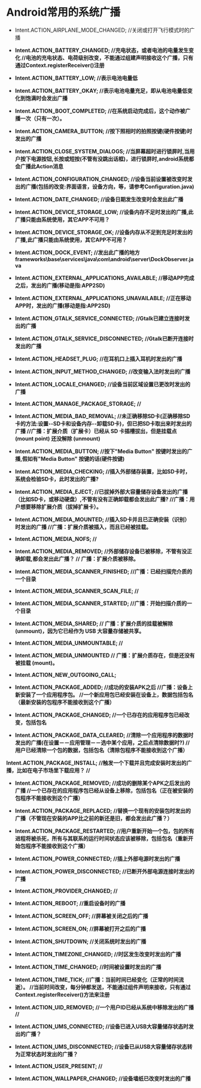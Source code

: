 # Android常用的系统广播

* Intent.ACTION_AIRPLANE_MODE_CHANGED;
//关闭或打开飞行模式时的广播

* <strong>Intent.ACTION_BATTERY_CHANGED;
//充电状态，或者电池的电量发生变化
//电池的充电状态、电荷级别改变，不能通过组建声明接收这个广播，只有通过Context.registerReceiver()注册

* <strong>Intent.ACTION_BATTERY_LOW;
//表示电池电量低

* <strong>Intent.ACTION_BATTERY_OKAY;
//表示电池电量充足，即从电池电量低变化到饱满时会发出广播

* Intent.ACTION_BOOT_COMPLETED;
//在系统启动完成后，这个动作被广播一次（只有一次）。

* Intent.ACTION_CAMERA_BUTTON;
//按下照相时的拍照按键(硬件按键)时发出的广播

* Intent.ACTION_CLOSE_SYSTEM_DIALOGS;
//当屏幕超时进行锁屏时,当用户按下电源按钮,长按或短按(不管有没跳出话框)，进行锁屏时,android系统都会广播此Action消息

* Intent.ACTION_CONFIGURATION_CHANGED;
//设备当前设置被改变时发出的广播(包括的改变:界面语言，设备方向，等，请参考Configuration.java)

* Intent.ACTION_DATE_CHANGED;
//设备日期发生改变时会发出此广播

* Intent.ACTION_DEVICE_STORAGE_LOW;
//设备内存不足时发出的广播,此广播只能由系统使用，其它APP不可用？

* Intent.ACTION_DEVICE_STORAGE_OK;
//设备内存从不足到充足时发出的广播,此广播只能由系统使用，其它APP不可用？

* Intent.ACTION_DOCK_EVENT;
//发出此广播的地方frameworks\base\services\java\com\android\server\DockObserver.java

* Intent.ACTION_EXTERNAL_APPLICATIONS_AVAILABLE;
//移动APP完成之后，发出的广播(移动是指:APP2SD)

* Intent.ACTION_EXTERNAL_APPLICATIONS_UNAVAILABLE;
//正在移动APP时，发出的广播(移动是指:APP2SD)

* Intent.ACTION_GTALK_SERVICE_CONNECTED;
//Gtalk已建立连接时发出的广播

* Intent.ACTION_GTALK_SERVICE_DISCONNECTED;
//Gtalk已断开连接时发出的广播

* Intent.ACTION_HEADSET_PLUG;
//在耳机口上插入耳机时发出的广播

* Intent.ACTION_INPUT_METHOD_CHANGED;
//改变输入法时发出的广播

* Intent.ACTION_LOCALE_CHANGED;
//设备当前区域设置已更改时发出的广播

* Intent.ACTION_MANAGE_PACKAGE_STORAGE;
//

* Intent.ACTION_MEDIA_BAD_REMOVAL;
//未正确移除SD卡(正确移除SD卡的方法:设置--SD卡和设备内存--卸载SD卡)，但已把SD卡取出来时发出的广播
//广播：扩展介质（扩展卡）已经从 SD 卡插槽拔出，但是挂载点 (mount point) 还没解除 (unmount)

* Intent.ACTION_MEDIA_BUTTON;
//按下"Media Button" 按键时发出的广播,假如有"Media Button" 按键的话(硬件按键)

* Intent.ACTION_MEDIA_CHECKING;
//插入外部储存装置，比如SD卡时，系统会检验SD卡，此时发出的广播?

* Intent.ACTION_MEDIA_EJECT;
//已拔掉外部大容量储存设备发出的广播（比如SD卡，或移动硬盘）,不管有没有正确卸载都会发出此广播?
//广播：用户想要移除扩展介质（拔掉扩展卡）。
* Intent.ACTION_MEDIA_MOUNTED;
//插入SD卡并且已正确安装（识别）时发出的广播
//广播：扩展介质被插入，而且已经被挂载。
* Intent.ACTION_MEDIA_NOFS;
//
* Intent.ACTION_MEDIA_REMOVED;
//外部储存设备已被移除，不管有没正确卸载,都会发出此广播？
// 广播：扩展介质被移除。
* Intent.ACTION_MEDIA_SCANNER_FINISHED;
//广播：已经扫描完介质的一个目录
* Intent.ACTION_MEDIA_SCANNER_SCAN_FILE;
//
* Intent.ACTION_MEDIA_SCANNER_STARTED;
//广播：开始扫描介质的一个目录

* Intent.ACTION_MEDIA_SHARED;
// 广播：扩展介质的挂载被解除 (unmount)，因为它已经作为 USB 大容量存储被共享。
* Intent.ACTION_MEDIA_UNMOUNTABLE;
//
* Intent.ACTION_MEDIA_UNMOUNTED
// 广播：扩展介质存在，但是还没有被挂载 (mount)。
* Intent.ACTION_NEW_OUTGOING_CALL;

* Intent.ACTION_PACKAGE_ADDED;
//成功的安装APK之后
//广播：设备上新安装了一个应用程序包。
//一个新应用包已经安装在设备上，数据包括包名（最新安装的包程序不能接收到这个广播）
* Intent.ACTION_PACKAGE_CHANGED;
//一个已存在的应用程序包已经改变，包括包名
* Intent.ACTION_PACKAGE_DATA_CLEARED;
//清除一个应用程序的数据时发出的广播(在设置－－应用管理－－选中某个应用，之后点清除数据时?)
//用户已经清除一个包的数据，包括包名（清除包程序不能接收到这个广播）

Intent.ACTION_PACKAGE_INSTALL;
//触发一个下载并且完成安装时发出的广播，比如在电子市场里下载应用？
//
* Intent.ACTION_PACKAGE_REMOVED;
//成功的删除某个APK之后发出的广播
//一个已存在的应用程序包已经从设备上移除，包括包名（正在被安装的包程序不能接收到这个广播）

* Intent.ACTION_PACKAGE_REPLACED;
//替换一个现有的安装包时发出的广播（不管现在安装的APP比之前的新还是旧，都会发出此广播？）
* Intent.ACTION_PACKAGE_RESTARTED;
//用户重新开始一个包，包的所有进程将被杀死，所有与其联系的运行时间状态应该被移除，包括包名（重新开始包程序不能接收到这个广播）
* Intent.ACTION_POWER_CONNECTED;
//插上外部电源时发出的广播
* Intent.ACTION_POWER_DISCONNECTED;
//已断开外部电源连接时发出的广播
* Intent.ACTION_PROVIDER_CHANGED;
//

* Intent.ACTION_REBOOT;
//重启设备时的广播

* Intent.ACTION_SCREEN_OFF;
//屏幕被关闭之后的广播

* Intent.ACTION_SCREEN_ON;
//屏幕被打开之后的广播

* Intent.ACTION_SHUTDOWN;
//关闭系统时发出的广播

* Intent.ACTION_TIMEZONE_CHANGED;
//时区发生改变时发出的广播

* Intent.ACTION_TIME_CHANGED;
//时间被设置时发出的广播

* Intent.ACTION_TIME_TICK;
//广播：当前时间已经变化（正常的时间流逝）。
//当前时间改变，每分钟都发送，不能通过组件声明来接收，只有通过Context.registerReceiver()方法来注册

* Intent.ACTION_UID_REMOVED;
//一个用户ID已经从系统中移除发出的广播
//

* Intent.ACTION_UMS_CONNECTED;
//设备已进入USB大容量储存状态时发出的广播？

* Intent.ACTION_UMS_DISCONNECTED;
//设备已从USB大容量储存状态转为正常状态时发出的广播？

* Intent.ACTION_USER_PRESENT;
//

* Intent.ACTION_WALLPAPER_CHANGED;
//设备墙纸已改变时发出的广播